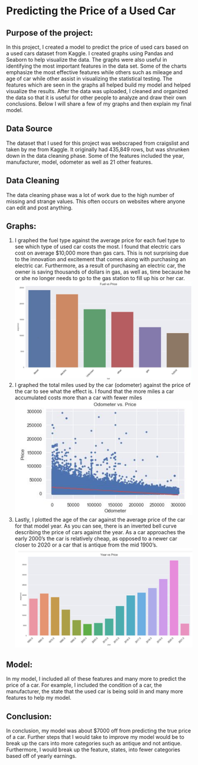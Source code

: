 # Predicting the Price of a Used Car

## Purpose of the project: 

In this project, I created a model to predict the price of used cars based on a used cars dataset from Kaggle. I created graphs using Pandas and Seaborn to help visualize the data. The graphs were also useful in identifying the most important features in the data set. Some of the charts emphasize the most effective features while others such as mileage and age of car while other assist in visualizing the statistical testing. The features which are seen in the graphs all helped build my model and helped visualize the results. After the data was uploaded, I cleaned and organized the data so that it is useful for other people to analyze and draw their own conclusions. Below I will share a few of my graphs and then explain my final model. 

## Data Source
The dataset that I used for this project was webscraped from craigslist and taken by me from Kaggle. It originally had 435,849 rows, but was shrunken down in the data cleaning phase. Some of the features included the year, manufacturer, model, odometer as well as 21 other features. 

## Data Cleaning
The data cleaning phase was a lot of work due to the high number of missing and strange values. This often occurs on websites where anyone can edit and post anything. 

## Graphs:
1. I graphed the fuel type against the average price for each fuel type to see which type of used car costs the most. I found that electric cars cost on average $10,000 more than gas cars. This is not surprising due to the innovation and excitement that comes along with purchasing an electric car. Furthermore, as a result of purchasing an electric car, the owner is saving thousands of dollars in gas, as well as, time because he or she no longer needs to go to the gas station to fill up his or her car. 
![fuelPrice](images/Fuel_vs_Price.png)
2. I graphed the total miles used by the car (odometer) against the price of the car to see what the effect is. I found that the more miles a car accumulated costs more than a car with fewer  miles 
![odometerPrice](images/Odometer_vs_Price.png)
3. Lastly, I plotted the age of the car against the average price of the car for that model year. As you can see, there is an inverted bell curve describing the price of cars against the year. As a car approaches the early 2000’s the car is relatively cheap, as opposed to a newer car closer to 2020 or a car that is antique from the mid 1900’s. 
![yearPrice](images/Year_vs_Price.png)

## Model: 
In my model, I included all of these features and many more to predict the price of a car. For example, I included the condition of a car, the manufacturer, the state that the used car is being sold in and many more features to help my model.

## Conclusion: 
In conclusion, my model was about $7000 off from predicting the true price of a car. Further steps that I would take to improve my model would be to break up the cars into more categories such as antique and not antique. Furthermore, I would break up the feature, states, into fewer categories based off of yearly earnings. 
